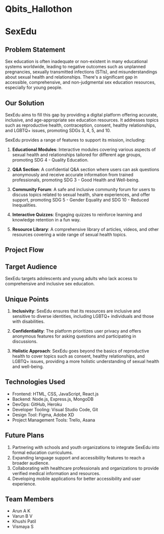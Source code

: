 # Qbits_Hallothon

# SexEdu

## Problem Statement
Sex education is often inadequate or non-existent in many educational systems worldwide, leading to negative outcomes such as unplanned pregnancies, sexually transmitted infections (STIs), and misunderstandings about sexual health and relationships. There's a significant gap in accessible, comprehensive, and non-judgmental sex education resources, especially for young people.

## Our Solution
SexEdu aims to fill this gap by providing a digital platform offering accurate, inclusive, and age-appropriate sex education resources. It addresses topics such as reproductive health, contraception, consent, healthy relationships, and LGBTQ+ issues, promoting SDGs 3, 4, 5, and 10.

SexEdu provides a range of features to support its mission, including:

1. **Educational Modules**: Interactive modules covering various aspects of sexual health and relationships tailored for different age groups, promoting SDG 4 - Quality Education.

2. **Q&A Section**: A confidential Q&A section where users can ask questions anonymously and receive accurate information from trained professionals, promoting SDG 3 - Good Health and Well-being.

3. **Community Forum**: A safe and inclusive community forum for users to discuss topics related to sexual health, share experiences, and offer support, promoting SDG 5 - Gender Equality and SDG 10 - Reduced Inequalities.

4. **Interactive Quizzes**: Engaging quizzes to reinforce learning and knowledge retention in a fun way.

5. **Resource Library**: A comprehensive library of articles, videos, and other resources covering a wide range of sexual health topics.

## Project Flow

## Target Audience
SexEdu targets adolescents and young adults who lack access to comprehensive and inclusive sex education.

## Unique Points
1. **Inclusivity**: SexEdu ensures that its resources are inclusive and sensitive to diverse identities, including LGBTQ+ individuals and those with disabilities.

2. **Confidentiality**: The platform prioritizes user privacy and offers anonymous features for asking questions and participating in discussions.

3. **Holistic Approach**: SexEdu goes beyond the basics of reproductive health to cover topics such as consent, healthy relationships, and LGBTQ+ issues, providing a more holistic understanding of sexual health and well-being.

## Technologies Used
- Frontend: HTML, CSS, JavaScript, React.js
- Backend: Node.js, Express.js, MongoDB
- DevOps: GitHub, Heroku
- Developer Tooling: Visual Studio Code, Git
- Design Tool: Figma, Adobe XD
- Project Management Tools: Trello, Asana

## Future Plans
1. Partnering with schools and youth organizations to integrate SexEdu into formal education curriculums.
2. Expanding language support and accessibility features to reach a broader audience.
3. Collaborating with healthcare professionals and organizations to provide verified medical information and resources.
4. Developing mobile applications for better accessibility and user experience.

## Team Members
- Arun A K
- Varun B V
- Khushi Patil
- Vismaya S
